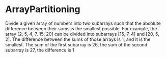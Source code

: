 # ArrayPartitioning
Divide a given array of numbers into two subarrays such that the absolute difference between their sums is the smallest possible. For example, the array [2, 5, 4, 7, 15, 20] can be divided into subarrays [15, 7, 4] and [20, 5, 2]. The difference between the sums of those arrays is 1, and it is the smallest.
The sum of the first subarray is 26, the sum of the second subarray is 27, the difference is 1
